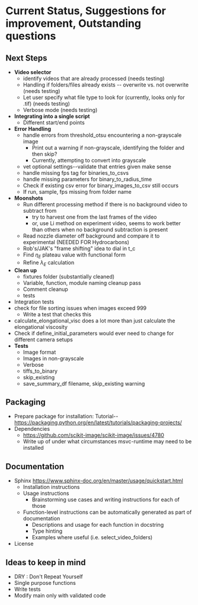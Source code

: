 # Current Status, Suggestions for improvement, Outstanding questions

## Next Steps
* **Video selector**
    * identify videos that are already processed (needs testing)
    * Handling if folders/files already exists -- overwrite vs. not overwrite (needs testing)
    * Let user specify what file type to look for (currently, looks only for .tif) (needs testing)
    * Verbose mode (needs testing)
* **Integrating into a single script**
    * Different start/end points
* **Error Handling**
    * handle errors from threshold_otsu encountering a non-grayscale image
      * Print out a warning if non-grayscale, identifying the folder and then skip?
      * Currently, attempting to convert into grayscale
    * vet optional settings--validate that entries given make sense
    * handle missing fps tag for binaries_to_csvs
    * handle missing parameters for binary_to_radius_time
    * Check if existing csv error for binary_images_to_csv still occurs
    * If run, sample, fps missing from folder name
* **Moonshots**
    * Run different processing method if there is no background video to subtract from
        * try to harvest one from the last frames of the video
        * or, use Li method on experiment video, seems to work better than others when no background subtraction is present
    * Read nozzle diameter off background and compare it to experimental (NEEDED FOR Hydrocarbons)
    * Rob's/JAK's "frame shifting" idea to dial in t_c
    * Find $\eta_E$ plateau value with functional form
    * Refine $\lambda_E$ calculation
* **Clean up**
    * fixtures folder (substantially cleaned)
    * Variable, function, module naming cleanup pass
    * Comment cleanup
    * tests
* Integration tests
* check for file sorting issues when images exceed 999
  * Write a test that checks this
* calculate_elongational_visc does a lot more than just calculate the elongational viscosity
* Check if define_initial_parameters would ever need to change for different camera setups
* **Tests**
  * Image format
  * Images in non-grayscale
  * Verbose
  * tiffs_to_binary
  * skip_existing
  * save_summary_df filename, skip_existing warning


## Packaging
* Prepare package for installation: Tutorial--https://packaging.python.org/en/latest/tutorials/packaging-projects/
* Dependencies
  * https://github.com/scikit-image/scikit-image/issues/4780
  * Write up of under what circumstances msvc-runtime may need to be installed

## Documentation
* Sphinx https://www.sphinx-doc.org/en/master/usage/quickstart.html
  * Installation instructions
  * Usage instructions
    * Brainstorming use cases and writing instructions for each of those
  * Function-level instructions can be automatically generated as part of documentation
    * Descriptions and usage for each function in docstring
    * Type hinting
    * Examples where useful (i.e. select_video_folders)
* License

## Ideas to keep in mind
* DRY : Don't Repeat Yourself
* Single purpose functions
* Write tests
* Modify main only with validated code
